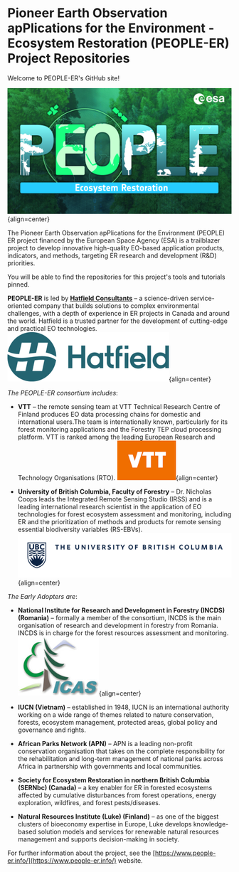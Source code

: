 # Pioneer Earth Observation apPlications for the Environment - Ecosystem Restoration (PEOPLE-ER) Project Repositories



Welcome to PEOPLE-ER's GitHub site!

![image](asset/pEOple_KV-Ecosystem_Restorarion.jpg){align=center}


The Pioneer Earth Observation apPlications for the Environment (PEOPLE) ER project financed by the European Space Agency (ESA) is a trailblazer project to develop innovative high-quality EO-based application products, indicators, and methods, targeting ER research and development (R&D) priorities.

You will be able to find the repositories for this project's tools and tutorials pinned.

**PEOPLE-ER** is led by **[Hatfield Consultants](https://www.hatfieldgroup.com)** – a science-driven service-oriented company that builds solutions to complex environmental challenges, with a depth of experience in ER projects in Canada 
and around the world. Hatfield is a trusted partner for the development of cutting-edge and practical EO technologies. 
![image](asset/Hatfield_Logo_Hor_Blue_RGB_rescaled.png){align=center}

_The PEOPLE-ER consortium includes_:

- **VTT** – the remote sensing team at VTT Technical Research Centre of    Finland produces EO data processing chains for domestic and international users.The team is internationally known, particularly for its forest monitoring applications and the Forestry TEP cloud processing platform. VTT is ranked among the leading European Research and Technology Organisations (RTO).
![image](asset/VTT_Orange_Logo_150per.png){align=center}

- **University of British Columbia, Faculty of Forestry** – Dr. Nicholas Coops leads the Integrated Remote Sensing Studio (IRSS) and is a leading international research scientist in the application of EO technologies for forest ecosystem assessment and monitoring, including ER and the prioritization of methods and products for remote sensing essential biodiversity variables (RS-EBVs).
![image](asset/ubc-logo-2018-fullsig-blue-rgb300_rescaled3.png){align=center}

_The Early Adopters are_:

- **National Institute for Research and Development in Forestry (INCDS) (Romania)** – formally a member of the consortium, INCDS is the main organisation of research and development in forestry from Romania. INCDS is in charge for the forest resources assessment and monitoring.
![image](asset/INCDS_logo_150per.jpg){align=center}

- **IUCN (Vietnam)** – established in 1948, IUCN is an international authority working on a wide range of themes related to nature conservation, forests, ecosystem management, protected areas, global policy and governance and rights.

- **African Parks Network (APN)** – APN is a leading non-profit conservation organisation that takes on the complete responsibility for the rehabilitation and long-term management of national parks across Africa in partnership with governments and local communities.

- **Society for Ecosystem Restoration in northern British Columbia (SERNbc) (Canada)** – a key enabler for ER in forested ecosystems affected by cumulative disturbances from forest operations, energy exploration, wildfires, and forest pests/diseases.
  
- **Natural Resources Institute (Luke) (Finland)** – as one of the biggest clusters of bioeconomy expertise in Europe, Luke develops knowledge-based solution models and services for renewable natural resources management and supports decision-making in society.


For further information about the project, see the [https://www.people-er.info/](https://www.people-er.info/) website.